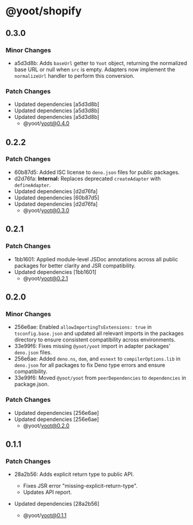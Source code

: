 # @yoot/shopify

## 0.3.0

### Minor Changes

- a5d3d8b: Adds `baseUrl` getter to `Yoot` object, returning the normalized base URL or null when `src` is empty.
  Adapters now implement the `normalizeUrl` handler to perform this conversion.

### Patch Changes

- Updated dependencies [a5d3d8b]
- Updated dependencies [a5d3d8b]
- Updated dependencies [a5d3d8b]
  - @yoot/yoot@0.4.0

## 0.2.2

### Patch Changes

- 60b87d5: Added ISC license to `deno.json` files for public packages.
- d2d76fa: **Internal:** Replaces deprecated `createAdapter` with `defineAdapter`.
- Updated dependencies [d2d76fa]
- Updated dependencies [60b87d5]
- Updated dependencies [d2d76fa]
  - @yoot/yoot@0.3.0

## 0.2.1

### Patch Changes

- 1bb1601: Applied module-level JSDoc annotations across all public packages for better clarity and JSR compatibility.
- Updated dependencies [1bb1601]
  - @yoot/yoot@0.2.1

## 0.2.0

### Minor Changes

- 256e6ae: Enabled `allowImportingTsExtensions: true` in `tsconfig.base.json` and updated all relevant imports in the packages directory to ensure consistent compatibility across environments.
- 33e99f6: Fixes missing `@yoot/yoot` import in adapter packages' `deno.json` files.
- 256e6ae: Added `deno.ns`, `dom`, and `esnext` to `compilerOptions.lib` in `deno.json` for all packages to fix Deno type errors and ensure compatibility.
- 33e99f6: Moved `@yoot/yoot` from `peerDependencies` to `dependencies` in package.json.

### Patch Changes

- Updated dependencies [256e6ae]
- Updated dependencies [256e6ae]
  - @yoot/yoot@0.2.0

## 0.1.1

### Patch Changes

- 28a2b56: Adds explicit return type to public API.

  - Fixes JSR error "missing-explicit-return-type".
  - Updates API report.

- Updated dependencies [28a2b56]
  - @yoot/yoot@0.1.1
